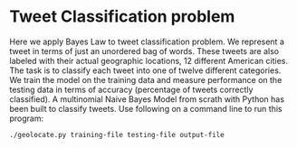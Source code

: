 # Tweet Classification problem

Here we apply Bayes Law to tweet classification problem. We represent a tweet in terms of just an unordered bag of
words. These tweets are also labeled with their actual
geographic locations, 12 different American cities. The task is to classify each tweet into one of twelve different
categories. We train the model on the training data and measure performance on the testing data in terms of
accuracy (percentage of tweets correctly classified). A  multinomial Naive Bayes Model from scrath with Python 
has been built to classify tweets. Use following on a command line to run this program:

```
./geolocate.py training-file testing-file output-file
```

